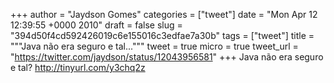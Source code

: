 
+++
author = "Jaydson Gomes"
categories = ["tweet"]
date = "Mon Apr 12 12:39:55 +0000 2010"
draft = false
slug = "394d50f4cd592426019c6e155016c3edfae7a30b"
tags = ["tweet"]
title = """Java não era seguro e tal..."""
tweet = true
micro = true
tweet_url = "https://twitter.com/jaydson/status/12043956581"
+++
Java não era seguro e tal? http://tinyurl.com/y3chq2z
